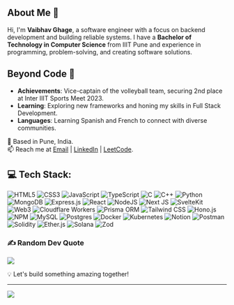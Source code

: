 ## About Me 👋

Hi, I'm **Vaibhav Ghage**, a software engineer with a focus on backend development and building reliable systems. I have a **Bachelor of Technology in Computer Science** from IIIT Pune and experience in programming, problem-solving, and creating software solutions.


## Beyond Code 🌟
- **Achievements**: Vice-captain of the volleyball team, securing 2nd place at Inter IIIT Sports Meet 2023.
- **Learning**: Exploring new frameworks and honing my skills in Full Stack Development.
- **Languages**: Learning Spanish and French to connect with diverse communities.

📍 Based in Pune, India.  
📫 Reach me at [Email](mailto:ghagevaibhav@gmail.com) | [LinkedIn](https://www.linkedin.com/in/ghagevaibhav/) | [LeetCode](https://leetcode.com/ghagevaibhav).

## 💻 Tech Stack:
![HTML5](https://img.shields.io/badge/html5-%23E34F26.svg?style=for-the-badge&logo=html5&logoColor=white)  ![CSS3](https://img.shields.io/badge/css3-%231572B6.svg?style=for-the-badge&logo=css3&logoColor=white) ![JavaScript](https://img.shields.io/badge/javascript-%23F7DF1E.svg?style=for-the-badge&logo=javascript&logoColor=black)  ![TypeScript](https://img.shields.io/badge/typescript-%23007ACC.svg?style=for-the-badge&logo=typescript&logoColor=white) ![C](https://img.shields.io/badge/c-%2300599C.svg?style=for-the-badge&logo=c&logoColor=white) ![C++](https://img.shields.io/badge/c++-%2300599C.svg?style=for-the-badge&logo=c%2B%2B&logoColor=white) ![Python](https://img.shields.io/badge/python-3670A0?style=for-the-badge&logo=python&logoColor=ffdd54)  ![MongoDB](https://img.shields.io/badge/MongoDB-%234ea94b.svg?style=for-the-badge&logo=mongodb&logoColor=white) ![Express.js](https://img.shields.io/badge/express.js-%23404d59.svg?style=for-the-badge&logo=express&logoColor=%2361DAFB) ![React](https://img.shields.io/badge/react-%2320232a.svg?style=for-the-badge&logo=react&logoColor=%2361DAFB) ![NodeJS](https://img.shields.io/badge/node.js-6DA55F?style=for-the-badge&logo=node.js&logoColor=white)  ![Next JS](https://img.shields.io/badge/Next-black?style=for-the-badge&logo=next.js&logoColor=white) ![SvelteKit](https://img.shields.io/badge/SvelteKit-%23FF3E00.svg?style=for-the-badge&logo=svelte&logoColor=white) ![Web3](https://img.shields.io/badge/Web3-%23F16822.svg?style=for-the-badge&logo=web3.js&logoColor=white) ![Cloudflare Workers](https://img.shields.io/badge/Cloudflare%20Workers-F38020?style=for-the-badge&logo=cloudflare&logoColor=white) ![Prisma ORM](https://img.shields.io/badge/Prisma-2D3748?style=for-the-badge&logo=prisma&logoColor=white) ![Tailwind CSS](https://img.shields.io/badge/tailwindcss-%2338B2AC.svg?style=for-the-badge&logo=tailwind-css&logoColor=white) ![Hono.js](https://img.shields.io/badge/Hono.js-%23000000.svg?style=for-the-badge&logo=hono&logoColor=white) ![NPM](https://img.shields.io/badge/NPM-%23CB3837.svg?style=for-the-badge&logo=npm&logoColor=white) ![MySQL](https://img.shields.io/badge/mysql-4479A1.svg?style=for-the-badge&logo=mysql&logoColor=white) ![Postgres](https://img.shields.io/badge/postgres-%23316192.svg?style=for-the-badge&logo=postgresql&logoColor=white) ![Docker](https://img.shields.io/badge/docker-%230db7ed.svg?style=for-the-badge&logo=docker&logoColor=white) ![Kubernetes](https://img.shields.io/badge/Kubernetes-%23333D56.svg?style=for-the-badge&logo=kubernetes&logoColor=white) ![Notion](https://img.shields.io/badge/Notion-%23000000.svg?style=for-the-badge&logo=notion&logoColor=white) ![Postman](https://img.shields.io/badge/Postman-FF6C37?style=for-the-badge&logo=postman&logoColor=white) ![Solidity](https://img.shields.io/badge/Solidity-%23363636.svg?style=for-the-badge&logo=solidity&logoColor=white) ![Ether.js](https://img.shields.io/badge/Ether.js-%236F47B9.svg?style=for-the-badge&logo=ethereum&logoColor=white) ![Solana](https://img.shields.io/badge/Solana-%23238C7C.svg?style=for-the-badge&logo=solana&logoColor=white) ![Zod](https://img.shields.io/badge/Zod-%2320335B.svg?style=for-the-badge&logo=zod&logoColor=white)


### ✍️ Random Dev Quote
![](https://quotes-github-readme.vercel.app/api?type=horizontal&theme=tokyonight)

💡 Let's build something amazing together!

---
[![](https://visitcount.itsvg.in/api?id=ghagevaibhav&icon=2&color=1)](https://visitcount.itsvg.in)


  
<!-- Proudly created with GPRM ( https://gprm.itsvg.in ) -->
